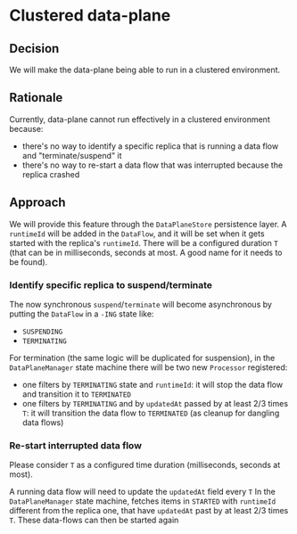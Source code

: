 # Clustered data-plane

## Decision

We will make the data-plane being able to run in a clustered environment.

## Rationale

Currently, data-plane cannot run effectively in a clustered environment because:
- there's no way to identify a specific replica that is running a data flow and "terminate/suspend" it
- there's no way to re-start a data flow that was interrupted because the replica crashed

## Approach

We will provide this feature through the `DataPlaneStore` persistence layer.
A `runtimeId` will be added in the `DataFlow`, and it will be set when it gets started with the replica's `runtimeId`.
There will be a configured duration `T` (that can be in milliseconds, seconds at most. A good name for it needs to be found).

### Identify specific replica to suspend/terminate

The now synchronous `suspend`/`terminate` will become asynchronous by putting the `DataFlow` in a `-ING` state like:
- `SUSPENDING`
- `TERMINATING`

For termination (the same logic will be duplicated for suspension), in the `DataPlaneManager` state machine there will be
two new `Processor` registered:
- one filters by `TERMINATING` state and `runtimeId`: it will stop the data flow and transition it to `TERMINATED`
- one filters by `TERMINATING` and by `updatedAt` passed by at least 2/3 times `T`: it will transition the data flow to 
  `TERMINATED` (as cleanup for dangling data flows) 

### Re-start interrupted data flow

Please consider `T` as a configured time duration (milliseconds, seconds at most).

A running data flow will need to update the `updatedAt` field every `T`
In the `DataPlaneManager` state machine, fetches items in `STARTED` with `runtimeId` different from the replica one, 
that have `updatedAt` past by at least 2/3 times `T`.
These data-flows can then be started again

